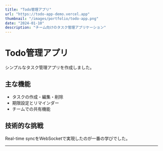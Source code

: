 ```yaml
---
title: "Todo管理アプリ"
url: "https://todo-app-demo.vercel.app"
thumbnail: "/images/portfolio/todo-app.png"
date: "2024-01-10"
description: "チーム向けのタスク管理アプリケーション"
---
```


# Todo管理アプリ

シンプルなタスク管理アプリを作成しました。

## 主な機能

- タスクの作成・編集・削除
- 期限設定とリマインダー
- チームでの共有機能

## 技術的な挑戦

Real-time syncをWebSocketで実現したのが一番の学びでした。

---